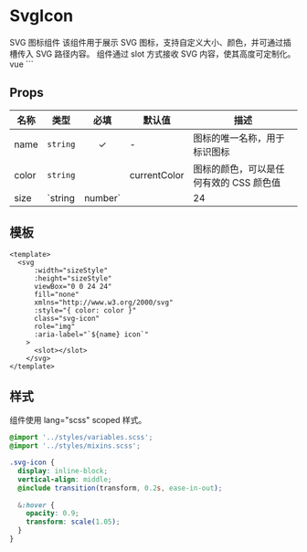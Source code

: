 # SvgIcon

SVG 图标组件 该组件用于展示 SVG 图标，支持自定义大小、颜色，并可通过插槽传入 SVG 路径内容。 组件通过 slot 方式接收 SVG 内容，使其高度可定制化。 vue <SvgIcon name="github" size="32" color="#333"> <path d="M12 2C6.477 2 2 6.477 2 12c0 4.42 2.865 8.166 6.839 9.489.5.092.682-.217.682-.482 0-.237-.008-.866-.013-1.7-2.782.603-3.369-1.342-3.369-1.342-.454-1.155-1.11-1.462-1.11-1.462-.908-.62.069-.608.069-.608 1.003.07 1.531 1.03 1.531 1.03.892 1.529 2.341 1.087 2.91.832.092-.647.35-1.088.636-1.338-2.22-.253-4.555-1.11-4.555-4.943 0-1.091.39-1.984 1.029-2.683-.103-.253-.446-1.272.098-2.65 0 0 .84-.269 2.75 1.022A9.578 9.578 0 0112 6.836c.85.004 1.705.114 2.504.336 1.909-1.291 2.747-1.022 2.747-1.022.546 1.378.202 2.397.1 2.65.64.699 1.026 1.592 1.026 2.683 0 3.842-2.339 4.687-4.566 4.933.359.309.678.919.678 1.852 0 1.336-.012 2.415-.012 2.743 0 .267.18.579.688.481C19.138 20.161 22 16.416 22 12c0-5.523-4.477-10-10-10z" fill="currentColor" /> </SvgIcon> ```

## Props

| 名称 | 类型 | 必填 | 默认值 | 描述 |
|------|------|:------:|------|------|
| name | `string` | ✓ | - | 图标的唯一名称，用于标识图标 |
| color | `string` |  | currentColor | 图标的颜色，可以是任何有效的 CSS 颜色值 |
| size | `string | number` |  | 24 | 图标的尺寸，可以是数字（将转换为像素）或任何有效的 CSS 尺寸值 |

## 模板

```vue
<template>
  <svg
      :width="sizeStyle"
      :height="sizeStyle"
      viewBox="0 0 24 24"
      fill="none"
      xmlns="http://www.w3.org/2000/svg"
      :style="{ color: color }"
      class="svg-icon"
      role="img"
      :aria-label="`${name} icon`"
    >
      <slot></slot>
    </svg>
</template>
```

## 样式

组件使用 lang="scss" scoped 样式。

```scss
@import '../styles/variables.scss';
@import '../styles/mixins.scss';

.svg-icon {
  display: inline-block;
  vertical-align: middle;
  @include transition(transform, 0.2s, ease-in-out);
  
  &:hover {
    opacity: 0.9;
    transform: scale(1.05);
  }
}
```
